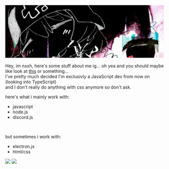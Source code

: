<img src="./assets/newbannn.jpg" alt="banner">

Hey, im nxxh, here's some stuff about me ig... oh yea and you should maybe like look at [this](https://github.com/nx-0/) or something...<br>
I've pretty much decided I'm exclusivly a JavaScript dev from now on (looking into TypeScript)<br>
and I don't really do anything with css anymore so don't ask.

here's what i mainly work with:
- javascript
- node.js
- discord.js

<br>

but sometimes i work with:
- electron.js
- html/css


[![](https://github-readme-stats.vercel.app/api/top-langs/?username=nxxh447&layout=compact&card_width=1001)](https://github.com/nxxh447/nxxh447)
[![](https://activity-graph.herokuapp.com/graph?username=nxxh447&bg_color=0D1117&hide_border=true&color=4B8DDA&line=4B8DDA&point=FFFFFF)](https://github.com/nxxh447/nxxh447)
